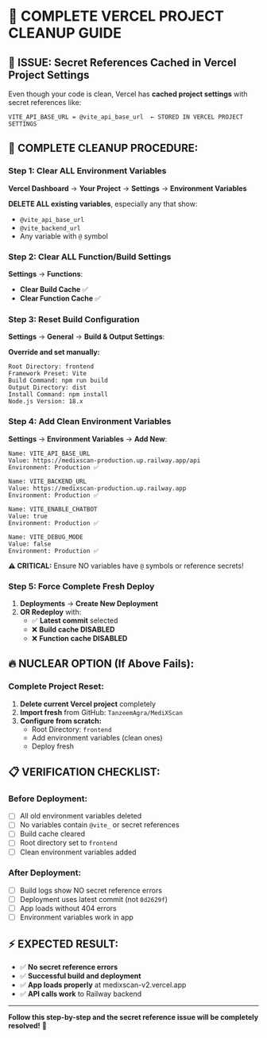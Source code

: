 # 🔧 COMPLETE VERCEL PROJECT CLEANUP GUIDE

## 🎯 **ISSUE:** Secret References Cached in Vercel Project Settings

Even though your code is clean, Vercel has **cached project settings** with secret references like:
```
VITE_API_BASE_URL = @vite_api_base_url  ← STORED IN VERCEL PROJECT SETTINGS
```

## 🚀 **COMPLETE CLEANUP PROCEDURE:**

### **Step 1: Clear ALL Environment Variables**
**Vercel Dashboard** → **Your Project** → **Settings** → **Environment Variables**

**DELETE ALL existing variables**, especially any that show:
- `@vite_api_base_url`
- `@vite_backend_url` 
- Any variable with `@` symbol

### **Step 2: Clear ALL Function/Build Settings**
**Settings** → **Functions**:
- **Clear Build Cache** ✅
- **Clear Function Cache** ✅

### **Step 3: Reset Build Configuration**
**Settings** → **General** → **Build & Output Settings**:

**Override and set manually:**
```
Root Directory: frontend
Framework Preset: Vite  
Build Command: npm run build
Output Directory: dist
Install Command: npm install
Node.js Version: 18.x
```

### **Step 4: Add Clean Environment Variables**
**Settings** → **Environment Variables** → **Add New**:

```
Name: VITE_API_BASE_URL
Value: https://medixscan-production.up.railway.app/api
Environment: Production ✅

Name: VITE_BACKEND_URL
Value: https://medixscan-production.up.railway.app
Environment: Production ✅

Name: VITE_ENABLE_CHATBOT
Value: true
Environment: Production ✅

Name: VITE_DEBUG_MODE
Value: false
Environment: Production ✅
```

**⚠️ CRITICAL:** Ensure NO variables have `@` symbols or reference secrets!

### **Step 5: Force Complete Fresh Deploy**
1. **Deployments** → **Create New Deployment**
2. **OR Redeploy** with:
   - ✅ **Latest commit** selected
   - ❌ **Build cache DISABLED**
   - ❌ **Function cache DISABLED**

## 🔥 **NUCLEAR OPTION (If Above Fails):**

### **Complete Project Reset:**
1. **Delete current Vercel project** completely
2. **Import fresh** from GitHub: `TanzeemAgra/MediXScan`
3. **Configure from scratch:**
   - Root Directory: `frontend`
   - Add environment variables (clean ones)
   - Deploy fresh

## 📋 **VERIFICATION CHECKLIST:**

### **Before Deployment:**
- [ ] All old environment variables deleted
- [ ] No variables contain `@vite_` or secret references  
- [ ] Build cache cleared
- [ ] Root directory set to `frontend`
- [ ] Clean environment variables added

### **After Deployment:**
- [ ] Build logs show NO secret reference errors
- [ ] Deployment uses latest commit (not `0d2629f`)
- [ ] App loads without 404 errors
- [ ] Environment variables work in app

## ⚡ **EXPECTED RESULT:**
- ✅ **No secret reference errors**
- ✅ **Successful build and deployment** 
- ✅ **App loads properly** at medixscan-v2.vercel.app
- ✅ **API calls work** to Railway backend

---
**Follow this step-by-step and the secret reference issue will be completely resolved!** 🚀